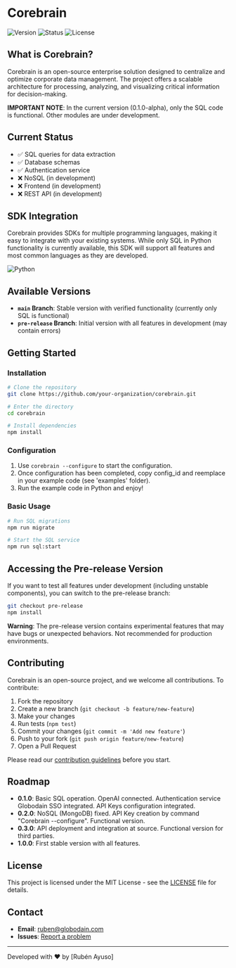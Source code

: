 # Corebrain

![Version](https://img.shields.io/badge/version-0.1.0-blue)
![Status](https://img.shields.io/badge/status-alpha-orange)
![License](https://img.shields.io/badge/license-MIT-green)

## What is Corebrain?

Corebrain is an open-source enterprise solution designed to centralize and optimize corporate data management. The project offers a scalable architecture for processing, analyzing, and visualizing critical information for decision-making.

**IMPORTANT NOTE**: In the current version (0.1.0-alpha), only the SQL code is functional. Other modules are under development.

## Current Status

- ✅ SQL queries for data extraction
- ✅ Database schemas
- ✅ Authentication service
- ❌ NoSQL (in development)
- ❌ Frontend (in development)
- ❌ REST API (in development)

## SDK Integration
Corebrain provides SDKs for multiple programming languages, making it easy to integrate with your existing systems. While only SQL in Python functionality is currently available, this SDK will support all features and most common languages as they are developed.

![Python](https://img.shields.io/badge/python-3.8%20%7C%203.9%20%7C%203.10-blue)

## Available Versions

- **`main` Branch**: Stable version with verified functionality (currently only SQL is functional)
- **`pre-release` Branch**: Initial version with all features in development (may contain errors)

## Getting Started

### Installation

```bash
# Clone the repository
git clone https://github.com/your-organization/corebrain.git

# Enter the directory
cd corebrain

# Install dependencies
npm install
```

### Configuration

1. Use `corebrain --configure` to start the configuration.
2. Once configuration has been completed, copy config_id and reemplace in your example code (see 'examples' folder).
3. Run the example code in Python and enjoy!

### Basic Usage

```bash
# Run SQL migrations
npm run migrate

# Start the SQL service
npm run sql:start
```

## Accessing the Pre-release Version

If you want to test all features under development (including unstable components), you can switch to the pre-release branch:

```bash
git checkout pre-release
npm install
```

**Warning**: The pre-release version contains experimental features that may have bugs or unexpected behaviors. Not recommended for production environments.

## Contributing

Corebrain is an open-source project, and we welcome all contributions. To contribute:

1. Fork the repository
2. Create a new branch (`git checkout -b feature/new-feature`)
3. Make your changes
4. Run tests (`npm test`)
5. Commit your changes (`git commit -m 'Add new feature'`)
6. Push to your fork (`git push origin feature/new-feature`)
7. Open a Pull Request

Please read our [contribution guidelines](CONTRIBUTING.md) before you start.

## Roadmap

- **0.1.0**: Basic SQL operation. OpenAI connected. Authentication service Globodain SSO integrated. API Keys configuration integrated. 
- **0.2.0**: NoSQL (MongoDB) fixed. API Key creation by command "Corebrain --configure". Functional version.
- **0.3.0**: API deployment and integration at source. Functional version for third parties.
- **1.0.0**: First stable version with all features.

## License

This project is licensed under the MIT License - see the [LICENSE](LICENSE) file for details.

## Contact

- **Email**: [ruben@globodain.com](mailto:ruben@globodain.com)
- **Issues**: [Report a problem](https://github.com/ceoweggo/corebrain/issues)

---

Developed with ❤️ by [Rubén Ayuso]

